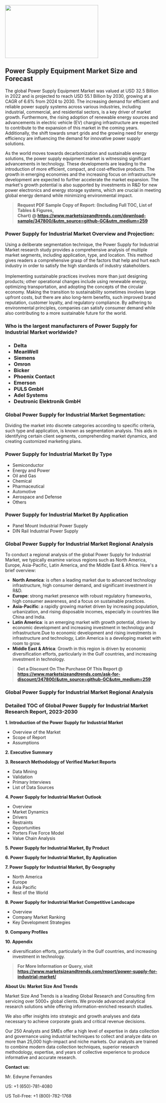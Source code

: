 <p><img class="alignnone size-medium wp-image-20088" src="https://ffe5etoiles.com/wp-content/uploads/2024/12/MST1-300x171.png" alt="" width="300" height="171" /></p><h2>Power Supply Equipment Market Size and Forecast</h2><p>The global Power Supply Equipment Market was valued at USD 32.5 Billion in 2022 and is projected to reach USD 55.1 Billion by 2030, growing at a CAGR of 6.6% from 2024 to 2030. The increasing demand for efficient and reliable power supply systems across various industries, including industrial, commercial, and residential sectors, is a key driver of market growth. Furthermore, the rising adoption of renewable energy sources and advancements in electric vehicle (EV) charging infrastructure are expected to contribute to the expansion of this market in the coming years. Additionally, the shift towards smart grids and the growing need for energy efficiency are influencing the demand for innovative power supply solutions.</p><p>As the world moves towards decarbonization and sustainable energy solutions, the power supply equipment market is witnessing significant advancements in technology. These developments are leading to the introduction of more efficient, compact, and cost-effective products. The growth in emerging economies and the increasing focus on infrastructure development are expected to further accelerate the market expansion. The market's growth potential is also supported by investments in R&D for new power electronics and energy storage systems, which are crucial in meeting global energy demand while minimizing environmental impact.</p></p><blockquote id="" class=""><strong>Request PDF Sample Copy of Report: (Including Full TOC, List of Tables &amp; Figures, Chart)&nbsp;@&nbsp;<strong><a href="https://www.marketsizeandtrends.com/download-sample/347800/&utm_source=github-GC&utm_medium=259" target="_blank">https://www.marketsizeandtrends.com/download-sample/347800/&utm_source=github-GC&utm_medium=259</a></strong></strong></blockquote><h3 id="" class="">Power Supply for Industrial Market&nbsp;Overview and Projection:</h3><p id="" class="">Using a deliberate segmentation technique, the Power Supply for Industrial Market research study provides a comprehensive analysis of multiple market segments, including application, type, and location. This method gives readers a comprehensive grasp of the factors that help and hurt each industry in order to satisfy the high standards of industry stakeholders. <br /> <br />Implementing sustainable practices involves more than just designing products; other operational changes include using renewable energy, optimizing transportation, and adopting the concepts of the circular economy. Making the transition to sustainability sometimes involves large upfront costs, but there are also long-term benefits, such improved brand reputation, customer loyalty, and regulatory compliance. By adhering to environmental principles, companies can satisfy consumer demand while also contributing to a more sustainable future for the world.</p><h3 id="" class="">Who is the largest manufacturers of&nbsp;Power Supply for Industrial Market worldwide?</h3><h3 class=""><p><ul><li>Delta </li><li> MeanWell </li><li> Siemens </li><li> Omron </li><li> Bicker </li><li> Phoenix Contact </li><li> Emerson </li><li> PULS GmbH </li><li> Adel Systems </li><li> Deutronic Elektronik GmbH</li></ul></p></h3><h3 id="" class="">Global&nbsp;Power Supply for Industrial Market Segmentation:</h3><p id="" class="">Dividing the market into discrete categories according to specific criteria, such type and application, is known as segmentation analysis. This aids in identifying certain client segments, comprehending market dynamics, and creating customized marketing plans.</p><h3 id="" class="">Power Supply for Industrial Market&nbsp;By Type</h3><p><p><ul><li>Semiconductor</li><li> Energy and Power</li><li> Oil and Gas</li><li> Chemical</li><li> Pharmaceutical</li><li> Automotive</li><li> Aerospace and Defense</li><li> Others</p></li></ul></p></p><h3 id="" class="">Power Supply for Industrial Market&nbsp;By Application</h3><p class=""><p><ul><li>Panel Mount Industrial Power Supply</li><li> DIN Rail Industrial Power Supply</li></ul></p></p><h3 id="" class="">Global Power Supply for Industrial Market Regional Analysis</h3><p id="" class="">To conduct a regional analysis of the global Power Supply for Industrial Market, we typically examine various regions such as North America, Europe, Asia-Pacific, Latin America, and the Middle East &amp; Africa. Here's a brief overview:</p><ul><li><strong>North America</strong>: is often a leading market due to advanced technology infrastructure, high consumer demand, and significant investment in R&amp;D.</li><li><strong>Europe</strong>: strong market presence with robust regulatory frameworks, high consumer awareness, and a focus on sustainable practices.</li><li><strong>Asia-Pacific</strong>: a rapidly growing market driven by increasing population, urbanization, and rising disposable incomes, especially in countries like China and India.</li><li><strong>Latin America</strong>: is an emerging market with growth potential, driven by economic development and increasing investment in technology and infrastructure.Due to economic development and rising investments in infrastructure and technology, Latin America is a developing market with room to grow.</li><li><strong>Middle East &amp; Africa</strong>: Growth in this region is driven by economic diversification efforts, particularly in the Gulf countries, and increasing investment in technology.</li></ul><blockquote id="" class=""><strong>Get a Discount On The Purchase Of This Report @ <strong><a href="https://www.marketsizeandtrends.com/ask-for-discount/347800/&utm_source=github-GC&utm_medium=259" target="_blank">https://www.marketsizeandtrends.com/ask-for-discount/347800/&utm_source=github-GC&utm_medium=259</a></strong></strong></blockquote><h3 id="" class="">Global Power Supply for Industrial Market Regional Analysis</h3><h3 id="" class="">Detailed TOC of Global Power Supply for Industrial Market Research Report, 2023-2030</h3><p id="" class=""><strong>1. Introduction of the Power Supply for Industrial Market</strong></p><ul><li>Overview of the Market</li><li>Scope of Report</li><li>Assumptions</li></ul><p id="" class=""><strong>2. Executive Summary</strong></p><p id="" class=""><strong>3. Research Methodology of Verified Market Reports</strong></p><ul><li>Data Mining</li><li>Validation</li><li>Primary Interviews</li><li>List of Data Sources</li></ul><p id="" class=""><strong>4. Power Supply for Industrial Market Outlook</strong></p><ul><li>Overview</li><li>Market Dynamics</li><li>Drivers</li><li>Restraints</li><li>Opportunities</li><li>Porters Five Force Model</li><li>Value Chain Analysis</li></ul><p id="" class=""><strong>5. Power Supply for Industrial Market, By Product</strong></p><p id="" class=""><strong>6. Power Supply for Industrial Market, By Application</strong></p><p id="" class=""><strong>7. Power Supply for Industrial Market, By Geography</strong></p><ul><li>North America</li><li>Europe</li><li>Asia Pacific</li><li>Rest of the World</li></ul><p id="" class=""><strong>8. Power Supply for Industrial Market Competitive Landscape</strong></p><ul><li>Overview</li><li>Company Market Ranking</li><li>Key Development Strategies</li></ul><p id="" class=""><strong>9. Company Profiles</strong></p><p id="" class=""><strong>10. Appendix</strong></p><ul><li>diversification efforts, particularly in the Gulf countries, and increasing investment in technology.</li></ul><blockquote id="" class=""><strong>For More Information or Query, visit <strong><strong><a href="https://www.marketsizeandtrends.com/report/power-supply-for-industrial-market/" target="_blank">https://www.marketsizeandtrends.com/report/power-supply-for-industrial-market/</a></strong></strong></strong></blockquote><p id="" class=""><strong>About Us: Market Size And Trends</strong></p><p id="" class="">Market Size And Trends is a leading Global Research and Consulting firm servicing over 5000+ global clients. We provide advanced analytical research solutions while offering information-enriched research studies.</p><p id="" class="">We also offer insights into strategic and growth analyses and data necessary to achieve corporate goals and critical revenue decisions.</p><p id="" class="">Our 250 Analysts and SMEs offer a high level of expertise in data collection and governance using industrial techniques to collect and analyze data on more than 25,000 high-impact and niche markets. Our analysts are trained to combine modern data collection techniques, superior research methodology, expertise, and years of collective experience to produce informative and accurate research.</p><p id="" class=""><strong>Contact us:</strong></p><p id="" class="">Mr. Edwyne Fernandes</p><p id="" class="">US: +1 (650)-781-4080</p><p id="" class="">US Toll-Free: +1 (800)-782-1768</p>
